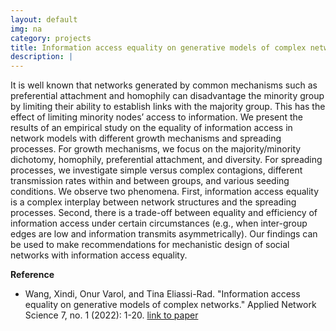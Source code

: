 ```yaml
---
layout: default
img: na
category: projects
title: Information access equality on generative models of complex networks
description: |
---
```

It is well known that networks generated by common mechanisms such as preferential attachment and homophily can disadvantage the minority group by limiting their ability to establish links with the majority group. This has the effect of limiting minority nodes’ access to information. We present the results of an empirical study on the equality of information access in network models with different growth mechanisms and spreading processes. For growth mechanisms, we focus on the majority/minority dichotomy, homophily, preferential attachment, and diversity. For spreading processes, we investigate simple versus complex contagions, different transmission rates within and between groups, and various seeding conditions. We observe two phenomena. First, information access equality is a complex interplay between network structures and the spreading processes. Second, there is a trade-off between equality and efficiency of information access under certain circumstances (e.g., when inter-group edges are low and information transmits asymmetrically). Our findings can be used to make recommendations for mechanistic design of social networks with information access equality.

**Reference**

- Wang, Xindi, Onur Varol, and Tina Eliassi-Rad. "Information access equality on generative models of complex networks." Applied Network Science 7, no. 1 (2022): 1-20. [link to paper](https://appliednetsci.springeropen.com/articles/10.1007/s41109-022-00494-8)